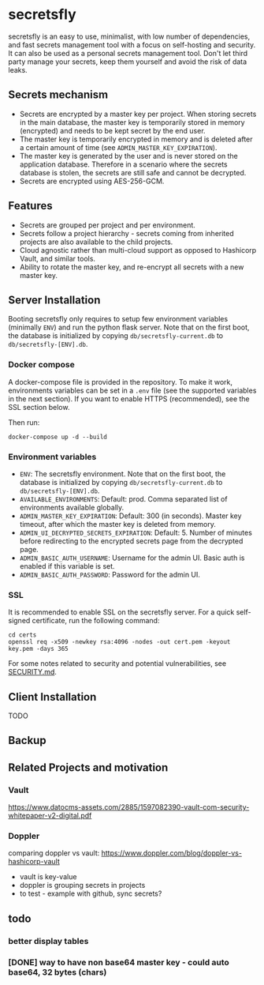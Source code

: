 
# secretsfly

secretsfly is an easy to use, minimalist, with low number of dependencies, and fast secrets management tool with a focus on self-hosting and security.
It can also be used as a personal secrets management tool.
Don't let third party manage your secrets, keep them yourself and avoid the risk of data leaks.

## Secrets mechanism

- Secrets are encrypted by a master key per project. When storing secrets in the main database, the master key is temporarily stored in memory (encrypted) and needs to be kept secret by the end user.
- The master key is temporarily encrypted in memory and is deleted after a certain amount of time (see `ADMIN_MASTER_KEY_EXPIRATION`).
- The master key is generated by the user and is never stored on the application database. Therefore in a scenario where the secrets database is stolen, the secrets are still safe and cannot be decrypted.
- Secrets are encrypted using AES-256-GCM.

## Features

- Secrets are grouped per project and per environment.
- Secrets follow a project hierarchy - secrets coming from inherited projects are also available to the child projects.
- Cloud agnostic rather than multi-cloud support as opposed to Hashicorp Vault, and similar tools.
- Ability to rotate the master key, and re-encrypt all secrets with a new master key.

## Server Installation

Booting secretsfly only requires to setup few environment variables (minimally `ENV`) and run the python flask server.
Note that on the first boot, the database is initialized by copying `db/secretsfly-current.db` to `db/secretsfly-[ENV].db`.

### Docker compose

A docker-compose file is provided in the repository.
To make it work, environments variables can be set in a `.env` file (see the supported variables in the next section).
If you want to enable HTTPS (recommended), see the SSL section below.

Then run:

```
docker-compose up -d --build
```

### Environment variables

- `ENV`: The secretsfly environment. Note that on the first boot, the database is initialized by copying `db/secretsfly-current.db` to `db/secretsfly-[ENV].db`.
- `AVAILABLE_ENVIRONMENTS`: Default: prod. Comma separated list of environments available globally.
- `ADMIN_MASTER_KEY_EXPIRATION`: Default: 300 (in seconds). Master key timeout, after which the master key is deleted from memory.
- `ADMIN_UI_DECRYPTED_SECRETS_EXPIRATION`: Default: 5. Number of minutes before redirecting to the encrypted secrets page from the decrypted page.
- `ADMIN_BASIC_AUTH_USERNAME`: Username for the admin UI. Basic auth is enabled if this variable is set.
- `ADMIN_BASIC_AUTH_PASSWORD`: Password for the admin UI.

### SSL

It is recommended to enable SSL on the secretsfly server.
For a quick self-signed certificate, run the following command:

```
cd certs
openssl req -x509 -newkey rsa:4096 -nodes -out cert.pem -keyout key.pem -days 365
```

For some notes related to security and potential vulnerabilities, see [SECURITY.md](SECURITY.md).

## Client Installation

TODO

## Backup



## Related Projects and motivation

### Vault

https://www.datocms-assets.com/2885/1597082390-vault-com-security-whitepaper-v2-digital.pdf

### Doppler

comparing doppler vs vault:
https://www.doppler.com/blog/doppler-vs-hashicorp-vault

- vault is key-value
- doppler is grouping secrets in projects
- to test - example with github, sync secrets?

## todo

### better display tables

### [DONE] way to have non base64 master key - could auto base64, 32 bytes (chars)